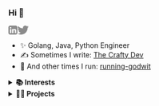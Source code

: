 ### Hi 👋

<a href='https://www.linkedin.com/in/andreea-diana-darie-8b8b63ab/'><img align='left' alt="linkedin" src="static/linkedin.svg" height='18px'/></a>
<a href='https://twitter.com/ddarie15'><img align='left' alt="twitter" src="static/twitter.svg" height='18px'/></a>
<br />

- ✨ Golang, Java, Python Engineer
- ✍️ Sometimes I write: [The Crafty Dev](https://thecraftydev.substack.com/)
- 🏃 And other times I run: [running-godwit](https://www.instagram.com/running_godwit/)

<details>
<summary><b>📚 Interests</b></summary>

- Backend Development
- Building Distributed Systems
- Scaling Cloud Architectures
- Data Engineering
- Deep Learning, Machine Learning and Generative AI
  <br />
</details>

<details>
<summary><b>👩‍💻 Projects</b></summary>

#### GO PROJECTS

- [Bloom Filter Implementation](https://github.com/yumed15/go-projects/tree/main/bloom-filter)
- [Cron Interpreter](https://github.com/yumed15/go-projects/tree/main/cron-parser)
- [Escape Analysis Formatter](https://github.com/yumed15/go-projects/tree/main/escape-analysis)
<br />
</details>
